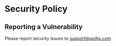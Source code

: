 # Security Policy

## Reporting a Vulnerability

Please report security issues to support@quilljs.com
